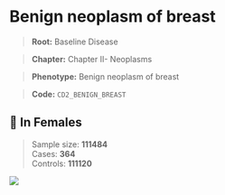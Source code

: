 # Benign neoplasm of breast

> **Root:** Baseline Disease  

> **Chapter:** Chapter II- Neoplasms  

> **Phenotype:** Benign neoplasm of breast  

> **Code:** `CD2_BENIGN_BREAST`

## 👩 In Females  
> Sample size: **111484**  
> Cases: **364**  
> Controls: **111120**
<img src="/Disease/Figures/ALL/Incidence/CD2_BENIGN_BREAST.png"/>
<CsvTable src="/public/Disease/Data/ALL/Incidence/COX_CD2_BENIGN_BREAST.csv" label="🔍 View full results" />
